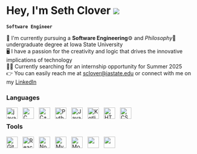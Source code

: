 # Hey, I'm Seth Clover ![](https://media.tenor.com/8iCVHQqOudcAAAAi/wave-billy.gif)
**`Software Engineer`**

🏫  I'm currently pursuing a **Software Engineering**⚙️ and *Philosophy*💭 undergraduate degree at Iowa State University<br>
🖥️  I have a passion for the creativity and logic that drives the innovative implications of technology<br>
🧑‍💼  Currently searching for an internship opportunity for Summer 2025<br>
👉  You can easily reach me at [sclover@iastate.edu](mailto:sclover@iastate.edu)  or connect with me on my [LinkedIn](https://www.linkedin.com/in/sethclover/)<br>

### Languages
  <img align="left" width="30px" style="padding-right:10px" src="https://cdn.jsdelivr.net/gh/devicons/devicon@latest/icons/java/java-original.svg" alt="java">
  <img align="left" width="30px" style="padding-right:10px" src="https://cdn.jsdelivr.net/gh/devicons/devicon@latest/icons/c/c-original.svg" alt="C">
  <img align="left" width="30px" style="padding-right:10px" src="https://cdn.jsdelivr.net/gh/devicons/devicon@latest/icons/cplusplus/cplusplus-original.svg" alt="C++"/>
  <img align="left" width="30px" style="padding-right:10px" src="https://cdn.jsdelivr.net/gh/devicons/devicon@latest/icons/python/python-original.svg" alt="Python">
  <img align="left" width="30px" style="padding-right:10px" src="https://cdn.jsdelivr.net/gh/devicons/devicon@latest/icons/javascript/javascript-original.svg" alt="JavaScript">
  <img align="left" width="30px" style="padding-right:10px" src="https://cdn.jsdelivr.net/gh/devicons/devicon@latest/icons/kotlin/kotlin-original.svg" alt="Kotlin">
  <img align="left" width="30px" style="padding-right:10px" src="https://cdn.jsdelivr.net/gh/devicons/devicon@latest/icons/html5/html5-original.svg" alt="HTML">
  <img align="left" width="30px" style="padding-right:10px" src="https://cdn.jsdelivr.net/gh/devicons/devicon@latest/icons/css3/css3-original.svg" alt="CSS">
  <br>

### Tools
  <img align="left" width="30px" style="padding-right:10px" src="https://cdn.jsdelivr.net/gh/devicons/devicon@latest/icons/git/git-original.svg" alt="Git">
  <img align="left" width="30px" style="padding-right:10px" src="https://cdn.jsdelivr.net/gh/devicons/devicon@latest/icons/react/react-original.svg" alt="React.js">
  <img align="left" width="30px" style="padding-right:10px" src="https://cdn.jsdelivr.net/gh/devicons/devicon@latest/icons/nodejs/nodejs-original.svg" alt="Node.js">
  <img align="left" width="30px" style="padding-right:10px" src="https://cdn.jsdelivr.net/gh/devicons/devicon@latest/icons/mysql/mysql-original.svg" alt="MySQL">  
  <img align="left" width="30px" style="padding-right:10px" src="https://cdn.jsdelivr.net/gh/devicons/devicon@latest/icons/mongodb/mongodb-original.svg" alt="MongoDB">  
  <img align="left" width="30px" style="padding-right:10px" src="https://cdn.jsdelivr.net/gh/devicons/devicon@latest/icons/androidstudio/androidstudio-original.svg">
  <img align="left" width="30px" style="padding-right:10px" src="https://cdn.jsdelivr.net/gh/devicons/devicon@latest/icons/spring/spring-original.svg">
  <br>
  
# 
